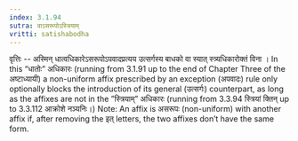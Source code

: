 ```yaml
---
index: 3.1.94
sutra: वाऽसरूपोऽस्त्रियाम्
vritti: satishabodha
---
```






वृत्तिः -- अस्मिन् धात्वधिकारेऽसरूपोऽपवादप्रत्यय उत्सर्गस्य बाधको वा स्यात् स्त्र्यधिकारोक्तं विना । In this “धातोः” अधिकारः (running from 3.1.91 up to the end of Chapter Three of the अष्टाध्यायी) a non-uniform affix prescribed by an exception (अपवादः) rule only optionally blocks the introduction of its general (उत्सर्गः) counterpart, as long as the affixes are not in the ”स्त्रियाम्” अधिकारः (running from 3.3.94 स्त्रियां क्तिन् up to 3.3.112 आक्रोशे नञ्यनिः।) Note: An affix is असरूपः (non-uniform) with another affix if, after removing the इत् letters, the two affixes don’t have the same form.

